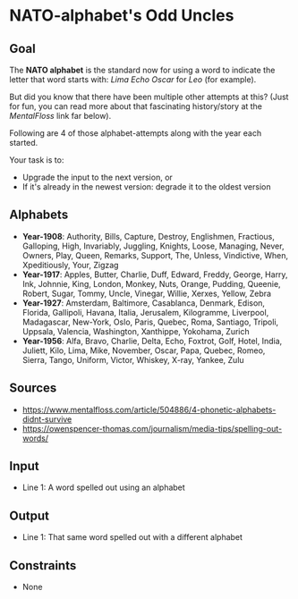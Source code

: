 # NATO-alphabet's Odd Uncles

## Goal

The **NATO alphabet** is the standard now for using a word to indicate the
letter that word starts with: _Lima Echo Oscar_ for _Leo_ (for example).

But did you know that there have been multiple other attempts at this? (Just for
fun, you can read more about that fascinating history/story at the _MentalFloss_
link far below).

Following are 4 of those alphabet-attempts along with the year each started.

Your task is to:

-   Upgrade the input to the next version, or
-   If it's already in the newest version: degrade it to the oldest version

## Alphabets

-   **Year-1908**: Authority, Bills, Capture, Destroy, Englishmen, Fractious,
    Galloping, High, Invariably, Juggling, Knights, Loose, Managing, Never,
    Owners, Play, Queen, Remarks, Support, The, Unless, Vindictive, When,
    Xpeditiously, Your, Zigzag
-   **Year-1917**: Apples, Butter, Charlie, Duff, Edward, Freddy, George, Harry,
    Ink, Johnnie, King, London, Monkey, Nuts, Orange, Pudding, Queenie, Robert,
    Sugar, Tommy, Uncle, Vinegar, Willie, Xerxes, Yellow, Zebra
-   **Year-1927**: Amsterdam, Baltimore, Casablanca, Denmark, Edison, Florida,
    Gallipoli, Havana, Italia, Jerusalem, Kilogramme, Liverpool, Madagascar,
    New-York, Oslo, Paris, Quebec, Roma, Santiago, Tripoli, Uppsala, Valencia,
    Washington, Xanthippe, Yokohama, Zurich
-   **Year-1956**: Alfa, Bravo, Charlie, Delta, Echo, Foxtrot, Golf, Hotel,
    India, Juliett, Kilo, Lima, Mike, November, Oscar, Papa, Quebec, Romeo,
    Sierra, Tango, Uniform, Victor, Whiskey, X-ray, Yankee, Zulu

## Sources

-   https://www.mentalfloss.com/article/504886/4-phonetic-alphabets-didnt-survive
-   https://owenspencer-thomas.com/journalism/media-tips/spelling-out-words/

## Input

-   Line 1: A word spelled out using an alphabet

## Output

-   Line 1: That same word spelled out with a different alphabet

## Constraints

-   None
